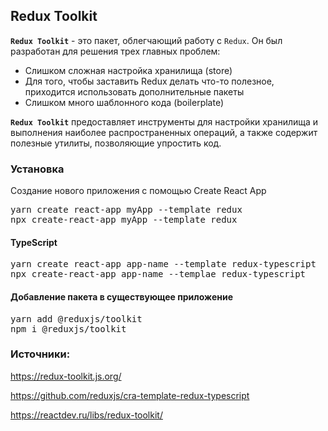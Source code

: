 ## Redux Toolkit ##

__`Redux Toolkit`__ - это пакет, облегчающий работу с `Redux`. 
Он был разработан для решения трех главных проблем:
- Слишком сложная настройка хранилища (store)
- Для того, чтобы заставить Redux делать что-то полезное, приходится использовать дополнительные пакеты
- Слишком много шаблонного кода (boilerplate)

__`Redux Toolkit`__ предоставляет инструменты для настройки хранилища и выполнения наиболее распространенных операций, 
а также содержит полезные утилиты, позволяющие упростить код.


### Установка ###

Создание нового приложения с помощью Create React App

<pre>
yarn create react-app myApp --template redux
npx create-react-app myApp --template redux
</pre>

#### TypeScript ####

<pre>
yarn create react-app app-name --template redux-typescript
npx create-react-app app-name --templae redux-typescript
</pre>

#### Добавление пакета в существующее приложение ####

<pre>
yarn add @reduxjs/toolkit
npm i @reduxjs/toolkit
</pre>









### Источники: ###
https://redux-toolkit.js.org/

https://github.com/reduxjs/cra-template-redux-typescript

https://reactdev.ru/libs/redux-toolkit/
